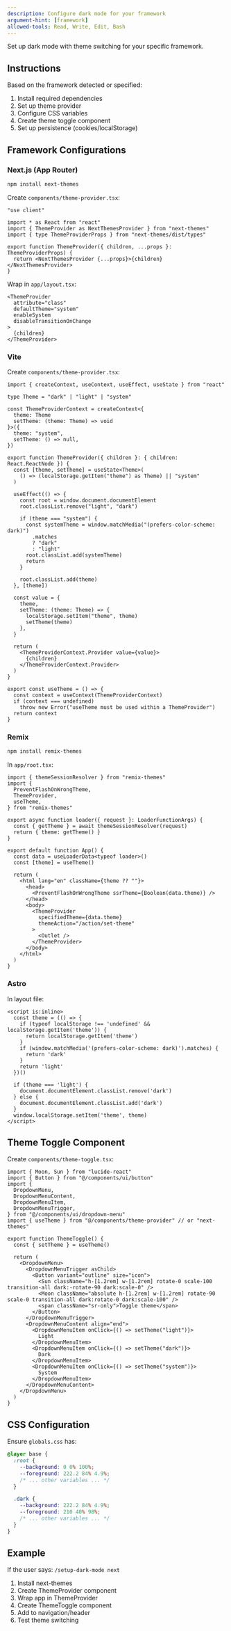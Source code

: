 ```yaml
---
description: Configure dark mode for your framework
argument-hint: [framework]
allowed-tools: Read, Write, Edit, Bash
---
```


Set up dark mode with theme switching for your specific framework.

## Instructions

Based on the framework detected or specified:
1. Install required dependencies
2. Set up theme provider
3. Configure CSS variables
4. Create theme toggle component
5. Set up persistence (cookies/localStorage)

## Framework Configurations

### Next.js (App Router)
```bash
npm install next-themes
```

Create `components/theme-provider.tsx`:
```tsx
"use client"

import * as React from "react"
import { ThemeProvider as NextThemesProvider } from "next-themes"
import { type ThemeProviderProps } from "next-themes/dist/types"

export function ThemeProvider({ children, ...props }: ThemeProviderProps) {
  return <NextThemesProvider {...props}>{children}</NextThemesProvider>
}
```

Wrap in `app/layout.tsx`:
```tsx
<ThemeProvider
  attribute="class"
  defaultTheme="system"
  enableSystem
  disableTransitionOnChange
>
  {children}
</ThemeProvider>
```

### Vite
Create `components/theme-provider.tsx`:
```tsx
import { createContext, useContext, useEffect, useState } from "react"

type Theme = "dark" | "light" | "system"

const ThemeProviderContext = createContext<{
  theme: Theme
  setTheme: (theme: Theme) => void
}>({
  theme: "system",
  setTheme: () => null,
})

export function ThemeProvider({ children }: { children: React.ReactNode }) {
  const [theme, setTheme] = useState<Theme>(
    () => (localStorage.getItem("theme") as Theme) || "system"
  )

  useEffect(() => {
    const root = window.document.documentElement
    root.classList.remove("light", "dark")

    if (theme === "system") {
      const systemTheme = window.matchMedia("(prefers-color-scheme: dark)")
        .matches
        ? "dark"
        : "light"
      root.classList.add(systemTheme)
      return
    }

    root.classList.add(theme)
  }, [theme])

  const value = {
    theme,
    setTheme: (theme: Theme) => {
      localStorage.setItem("theme", theme)
      setTheme(theme)
    },
  }

  return (
    <ThemeProviderContext.Provider value={value}>
      {children}
    </ThemeProviderContext.Provider>
  )
}

export const useTheme = () => {
  const context = useContext(ThemeProviderContext)
  if (context === undefined)
    throw new Error("useTheme must be used within a ThemeProvider")
  return context
}
```

### Remix
```bash
npm install remix-themes
```

In `app/root.tsx`:
```tsx
import { themeSessionResolver } from "remix-themes"
import {
  PreventFlashOnWrongTheme,
  ThemeProvider,
  useTheme,
} from "remix-themes"

export async function loader({ request }: LoaderFunctionArgs) {
  const { getTheme } = await themeSessionResolver(request)
  return { theme: getTheme() }
}

export default function App() {
  const data = useLoaderData<typeof loader>()
  const [theme] = useTheme()
  
  return (
    <html lang="en" className={theme ?? ""}>
      <head>
        <PreventFlashOnWrongTheme ssrTheme={Boolean(data.theme)} />
      </head>
      <body>
        <ThemeProvider
          specifiedTheme={data.theme}
          themeAction="/action/set-theme"
        >
          <Outlet />
        </ThemeProvider>
      </body>
    </html>
  )
}
```

### Astro
In layout file:
```astro
<script is:inline>
  const theme = (() => {
    if (typeof localStorage !== 'undefined' && localStorage.getItem('theme')) {
      return localStorage.getItem('theme')
    }
    if (window.matchMedia('(prefers-color-scheme: dark)').matches) {
      return 'dark'
    }
    return 'light'
  })()

  if (theme === 'light') {
    document.documentElement.classList.remove('dark')
  } else {
    document.documentElement.classList.add('dark')
  }
  window.localStorage.setItem('theme', theme)
</script>
```

## Theme Toggle Component

Create `components/theme-toggle.tsx`:
```tsx
import { Moon, Sun } from "lucide-react"
import { Button } from "@/components/ui/button"
import {
  DropdownMenu,
  DropdownMenuContent,
  DropdownMenuItem,
  DropdownMenuTrigger,
} from "@/components/ui/dropdown-menu"
import { useTheme } from "@/components/theme-provider" // or "next-themes"

export function ThemeToggle() {
  const { setTheme } = useTheme()

  return (
    <DropdownMenu>
      <DropdownMenuTrigger asChild>
        <Button variant="outline" size="icon">
          <Sun className="h-[1.2rem] w-[1.2rem] rotate-0 scale-100 transition-all dark:-rotate-90 dark:scale-0" />
          <Moon className="absolute h-[1.2rem] w-[1.2rem] rotate-90 scale-0 transition-all dark:rotate-0 dark:scale-100" />
          <span className="sr-only">Toggle theme</span>
        </Button>
      </DropdownMenuTrigger>
      <DropdownMenuContent align="end">
        <DropdownMenuItem onClick={() => setTheme("light")}>
          Light
        </DropdownMenuItem>
        <DropdownMenuItem onClick={() => setTheme("dark")}>
          Dark
        </DropdownMenuItem>
        <DropdownMenuItem onClick={() => setTheme("system")}>
          System
        </DropdownMenuItem>
      </DropdownMenuContent>
    </DropdownMenu>
  )
}
```

## CSS Configuration

Ensure `globals.css` has:
```css
@layer base {
  :root {
    --background: 0 0% 100%;
    --foreground: 222.2 84% 4.9%;
    /* ... other variables ... */
  }

  .dark {
    --background: 222.2 84% 4.9%;
    --foreground: 210 40% 98%;
    /* ... other variables ... */
  }
}
```

## Example

If the user says: `/setup-dark-mode next`

1. Install next-themes
2. Create ThemeProvider component
3. Wrap app in ThemeProvider
4. Create ThemeToggle component
5. Add to navigation/header
6. Test theme switching